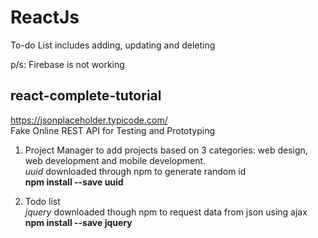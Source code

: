 # ReactJs
To-do List includes adding, updating and deleting

p/s: Firebase is not working


## react-complete-tutorial
https://jsonplaceholder.typicode.com/ <br>
Fake Online REST API for Testing and Prototyping 

1. Project Manager to add projects based on 3 categories: web design, web development and mobile development.<br>
<i>uuid</i> downloaded through npm to generate random id<br>
<b>npm install --save uuid</b>

2. Todo list <br>
<i>jquery</i> downloaded though npm to request data from json using ajax <br>
<b>npm install --save jquery</b>

